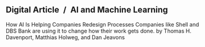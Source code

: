 ## Digital Article / AI and Machine Learning

How AI Is Helping Companies Redesign Processes Companies like Shell and DBS Bank are using it to change how their work gets done. by Thomas H. Davenport, Matthias Holweg, and Dan Jeavons